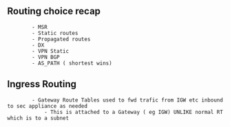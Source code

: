##  Routing choice recap
            - MSR
            - Static routes
            - Propagated routes
            - DX
            - VPN Static
            - VPN BGP
            - AS_PATH ( shortest wins)

## Ingress Routing
            - Gateway Route Tables used to fwd trafic from IGW etc inbound to sec appliance as needed
                - This is attached to a Gateway ( eg IGW) UNLIKE normal RT which is to a subnet
